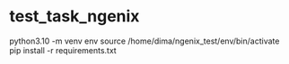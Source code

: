 # test_task_ngenix

python3.10 -m venv env
source /home/dima/ngenix_test/env/bin/activate
pip install -r requirements.txt
